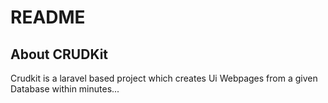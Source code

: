 # README
## About CRUDKit
Crudkit is a laravel based project which creates Ui Webpages from a given Database within minutes...
